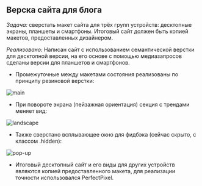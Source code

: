 ## Верска сайта для блога
*Задача:* сверстать макет сайта для трёх групп устройств: десктопные экраны, планшеты и смартфоны. Итоговый сайт должен быть копией макетов, предоставленных дизайнером.

*Реализовано:* Написан сайт с использованием семантической верстки для десктопной версии, на его основе с помощью медиазапросов сделаны версии для планшетов и смартфонов.
- Промежуточные между макетами состояния реализованы по принципу резиновой верстки:

![main](https://user-images.githubusercontent.com/110459187/215475964-9ef81112-6d23-45ac-83e9-68405fbbe3b0.gif)

- При повороте экрана (пейзажная ориентация) секция с трендами меняет вид:

![landscape](https://user-images.githubusercontent.com/110459187/215478337-376558af-1a66-4796-afa1-f8a55d07e421.gif)

- Также сверстано всплывающее окно для фидбэка (сейчас скрыто, с классом .hidden):

![pop-up](https://user-images.githubusercontent.com/110459187/215481859-3506328d-db8a-42de-ac90-8463b36705ad.gif)

- Итоговый десктопный сайт и его виды для других устройств являются копией предоставленного макета, для реализации точности использовался PerfectPixel.
